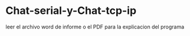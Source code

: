 # Chat-serial-y-Chat-tcp-ip
leer el archivo word de informe  o el PDF para la explicacion del programa
